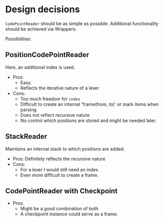 # Design decisions

`CodePointReader` should be as simple as possible. Additional functionality
should be achieved via Wrappers.

Possibilities:

## PositionCodePointReader

Here, an additional index is used. 
* Pros: 
  * Easy.
  * Reflects the iterative nature of a lexer
* Cons: 
  * Too much freedom for `index`
  * Difficult to create an internal 'frame(from, to)' or mark items when parsing.
  * Does not reflect recursive nature
  * No control which positions are stored and might be needed later.

## StackReader

Maintains an internal stack to which positions are added.

* Pros: Definitely reflects the recursive nature
* Cons: 
  * For a lexer I would still need an index.
  * Even more difficult to create a frame.

## CodePointReader with Checkpoint

* Pros: 
  * Might be a good combination of both
  * A checkpoint instance could serve as a frame.

